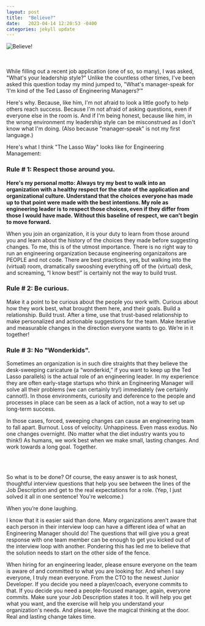 ```yaml
---
layout: post
title:  "Believe?"
date:   2023-04-14 12:20:53 -0400
categories: jekyll update
---
```


![Believe!](/assets/ted-lasso-believe-gif.gif)

<br>
<br>
While filling out a recent job application (one of so, so many), I was asked, "What's your leadership style?" Unlike the countless other times, I've been asked this question today my mind jumped to, "What's manager-speak for ‘I'm kind of the Ted Lasso of Engineering Managers?’"

Here's why. Because, like him, I'm not afraid to look a little goofy to help others reach success. Because I'm not afraid of asking questions, even if everyone else in the room is. And if I'm being honest, because like him, in the wrong environment my leadership style can be misconstrued as I don't know what I'm doing. (Also because "manager-speak" is not my first language.)


Here's what I think "The Lasso Way" looks like for Engineering Management:

### Rule # 1: Respect those around you.

<b>Here's my personal motto: Always try my best to walk into an organization with a healthy respect for the state of the application and organizational culture. Understand that the choices everyone has made up to that point were made with the best intentions. My role as engineering leader is to respect those choices, even if they differ from those I would have made. Without this baseline of respect, we can't begin to move forward.</b>

When you join an organization, it is your duty to learn from those around you and learn about the history of the choices they made before suggesting changes. To me, this is of the utmost importance. There is no right way to run an engineering organization because engineering organizaitons are PEOPLE and not code. There are best practices, yes, but walking into the (virtual) room, dramatically swooshing everything off of the (virtual) desk, and screaming, “I know best!” is certainly not the way to build trust.


### Rule # 2: Be curious.


Make it a point to be curious about the people you work with. Curious about how they work best, what brought them here, and their goals. Build a relationship. Build trust. After a time, use that trust-based relationship to make personalized and actionable suggestions for the team. Make iterative and measurable changes in the direction everyone wants to go. We’re in it together!


### Rule # 3: No "Wonderkids".


Sometimes an organization is in such dire straights that they believe the desk-sweeping caricature (a “wonderkid,” if you want to keep up the Ted Lasso parallels) is the actual role of an engineering leader. In my experience they are often early-stage startups who think an Engineering Manager will solve all their problems (we can certainly try!) immediately (we certainly cannot!). In those environments, curiosity and deference to the people and processes in place can be seen as a lack of action, not a way to set up long-term success.

In those cases, forced, sweeping changes can cause an engineering team to fall apart. Burnout. Loss of velocity. Unhappiness. Even mass exodus. No one changes overnight. (No matter what the diet industry wants you to think!) As humans, we work best when we make small, lasting changes. And work towards a long goal. Together.

<br>
<br>

So what is to be done? Of course, the easy answer is to ask honest, thoughtful interview questions that help you see between the lines of the Job Description and get to the real expectations for a role. (Yep, I just solved it all in one sentence! You're welcome.)

When you’re done laughing.

I know that it is easier said than done. Many organizations aren’t aware that each person in their interview loop can have a different idea of what an Engineering Manager should do! The questions that will give you a great response with one team member can be enough to get you kicked out of the interview loop with another. Pondering this has led me to believe that the solution needs to start on the other side of the fence.

When hiring for an engineering leader, please ensure everyone on the team is aware of and committed to what you are looking for. And when I say everyone, I truly mean everyone. From the CTO to the newest Junior Developer. If you decide you need a player/coach, everyone commits to that. If you decide you need a people-focused manager, again, everyone commits. Make sure your Job Description states it too. It will help you get what you want, and the exercise will help you understand your organization's needs. And please, leave the magical thinking at the door. Real and lasting change takes time.
